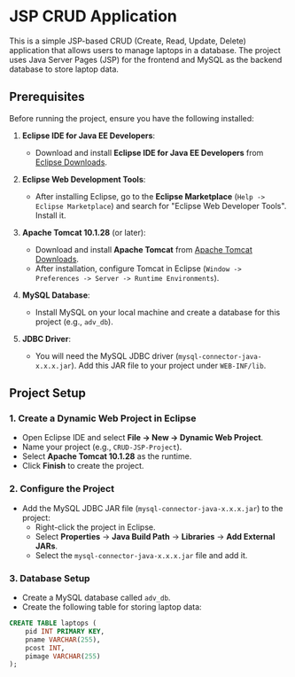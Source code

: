 # JSP CRUD Application

This is a simple JSP-based CRUD (Create, Read, Update, Delete) application that allows users to manage laptops in a database. The project uses Java Server Pages (JSP) for the frontend and MySQL as the backend database to store laptop data.

## Prerequisites

Before running the project, ensure you have the following installed:

1. **Eclipse IDE for Java EE Developers**:
   - Download and install **Eclipse IDE for Java EE Developers** from [Eclipse Downloads](https://www.eclipse.org/downloads/).
   
2. **Eclipse Web Development Tools**:
   - After installing Eclipse, go to the **Eclipse Marketplace** (`Help -> Eclipse Marketplace`) and search for "Eclipse Web Developer Tools". Install it.

3. **Apache Tomcat 10.1.28** (or later):
   - Download and install **Apache Tomcat** from [Apache Tomcat Downloads](https://tomcat.apache.org/download-10.cgi).
   - After installation, configure Tomcat in Eclipse (`Window -> Preferences -> Server -> Runtime Environments`).

4. **MySQL Database**:
   - Install MySQL on your local machine and create a database for this project (e.g., `adv_db`).

5. **JDBC Driver**:
   - You will need the MySQL JDBC driver (`mysql-connector-java-x.x.x.jar`). Add this JAR file to your project under `WEB-INF/lib`.

## Project Setup

### 1. Create a Dynamic Web Project in Eclipse

- Open Eclipse IDE and select **File -> New -> Dynamic Web Project**.
- Name your project (e.g., `CRUD-JSP-Project`).
- Select **Apache Tomcat 10.1.28** as the runtime.
- Click **Finish** to create the project.

### 2. Configure the Project

- Add the MySQL JDBC JAR file (`mysql-connector-java-x.x.x.jar`) to the project:
  - Right-click the project in Eclipse.
  - Select **Properties** -> **Java Build Path** -> **Libraries** -> **Add External JARs**.
  - Select the `mysql-connector-java-x.x.x.jar` file and add it.

### 3. Database Setup

- Create a MySQL database called `adv_db`.
- Create the following table for storing laptop data:

```sql
CREATE TABLE laptops (
    pid INT PRIMARY KEY,
    pname VARCHAR(255),
    pcost INT,
    pimage VARCHAR(255)
);
